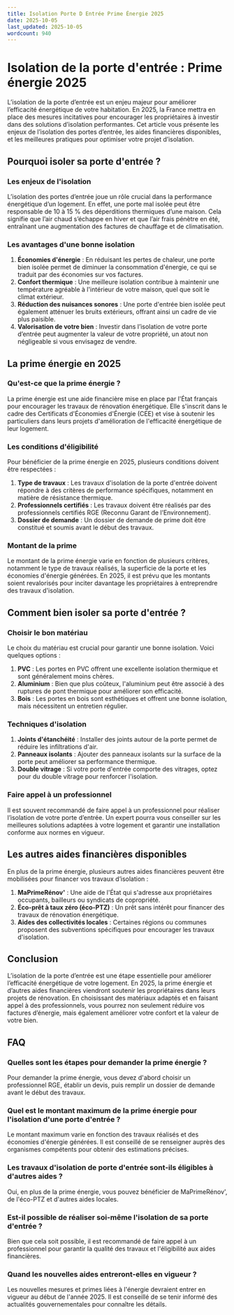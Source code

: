 ```yaml
---
title: Isolation Porte D Entrée Prime Énergie 2025
date: 2025-10-05
last_updated: 2025-10-05
wordcount: 940
---
```


# Isolation de la porte d'entrée : Prime énergie 2025

L’isolation de la porte d’entrée est un enjeu majeur pour améliorer l’efficacité énergétique de votre habitation. En 2025, la France mettra en place des mesures incitatives pour encourager les propriétaires à investir dans des solutions d’isolation performantes. Cet article vous présente les enjeux de l’isolation des portes d’entrée, les aides financières disponibles, et les meilleures pratiques pour optimiser votre projet d’isolation.

## Pourquoi isoler sa porte d'entrée ?

### Les enjeux de l'isolation

L’isolation des portes d’entrée joue un rôle crucial dans la performance énergétique d’un logement. En effet, une porte mal isolée peut être responsable de 10 à 15 % des déperditions thermiques d’une maison. Cela signifie que l’air chaud s’échappe en hiver et que l’air frais pénètre en été, entraînant une augmentation des factures de chauffage et de climatisation.

### Les avantages d'une bonne isolation

1. **Économies d'énergie** : En réduisant les pertes de chaleur, une porte bien isolée permet de diminuer la consommation d'énergie, ce qui se traduit par des économies sur vos factures.
2. **Confort thermique** : Une meilleure isolation contribue à maintenir une température agréable à l'intérieur de votre maison, quel que soit le climat extérieur.
3. **Réduction des nuisances sonores** : Une porte d'entrée bien isolée peut également atténuer les bruits extérieurs, offrant ainsi un cadre de vie plus paisible.
4. **Valorisation de votre bien** : Investir dans l’isolation de votre porte d’entrée peut augmenter la valeur de votre propriété, un atout non négligeable si vous envisagez de vendre.

## La prime énergie en 2025

### Qu'est-ce que la prime énergie ?

La prime énergie est une aide financière mise en place par l'État français pour encourager les travaux de rénovation énergétique. Elle s'inscrit dans le cadre des Certificats d'Économies d'Énergie (CEE) et vise à soutenir les particuliers dans leurs projets d'amélioration de l'efficacité énergétique de leur logement.

### Les conditions d'éligibilité

Pour bénéficier de la prime énergie en 2025, plusieurs conditions doivent être respectées :

1. **Type de travaux** : Les travaux d'isolation de la porte d'entrée doivent répondre à des critères de performance spécifiques, notamment en matière de résistance thermique.
2. **Professionnels certifiés** : Les travaux doivent être réalisés par des professionnels certifiés RGE (Reconnu Garant de l’Environnement).
3. **Dossier de demande** : Un dossier de demande de prime doit être constitué et soumis avant le début des travaux.

### Montant de la prime

Le montant de la prime énergie varie en fonction de plusieurs critères, notamment le type de travaux réalisés, la superficie de la porte et les économies d'énergie générées. En 2025, il est prévu que les montants soient revalorisés pour inciter davantage les propriétaires à entreprendre des travaux d'isolation.

## Comment bien isoler sa porte d'entrée ?

### Choisir le bon matériau

Le choix du matériau est crucial pour garantir une bonne isolation. Voici quelques options :

1. **PVC** : Les portes en PVC offrent une excellente isolation thermique et sont généralement moins chères.
2. **Aluminium** : Bien que plus coûteux, l'aluminium peut être associé à des ruptures de pont thermique pour améliorer son efficacité.
3. **Bois** : Les portes en bois sont esthétiques et offrent une bonne isolation, mais nécessitent un entretien régulier.

### Techniques d'isolation

1. **Joints d'étanchéité** : Installer des joints autour de la porte permet de réduire les infiltrations d'air.
2. **Panneaux isolants** : Ajouter des panneaux isolants sur la surface de la porte peut améliorer sa performance thermique.
3. **Double vitrage** : Si votre porte d'entrée comporte des vitrages, optez pour du double vitrage pour renforcer l'isolation.

### Faire appel à un professionnel

Il est souvent recommandé de faire appel à un professionnel pour réaliser l’isolation de votre porte d’entrée. Un expert pourra vous conseiller sur les meilleures solutions adaptées à votre logement et garantir une installation conforme aux normes en vigueur.

## Les autres aides financières disponibles

En plus de la prime énergie, plusieurs autres aides financières peuvent être mobilisées pour financer vos travaux d’isolation :

1. **MaPrimeRénov'** : Une aide de l'État qui s'adresse aux propriétaires occupants, bailleurs ou syndicats de copropriété.
2. **Éco-prêt à taux zéro (éco-PTZ)** : Un prêt sans intérêt pour financer des travaux de rénovation énergétique.
3. **Aides des collectivités locales** : Certaines régions ou communes proposent des subventions spécifiques pour encourager les travaux d'isolation.

## Conclusion

L’isolation de la porte d’entrée est une étape essentielle pour améliorer l’efficacité énergétique de votre logement. En 2025, la prime énergie et d’autres aides financières viendront soutenir les propriétaires dans leurs projets de rénovation. En choisissant des matériaux adaptés et en faisant appel à des professionnels, vous pourrez non seulement réduire vos factures d’énergie, mais également améliorer votre confort et la valeur de votre bien.

## FAQ

### Quelles sont les étapes pour demander la prime énergie ?

Pour demander la prime énergie, vous devez d'abord choisir un professionnel RGE, établir un devis, puis remplir un dossier de demande avant le début des travaux.

### Quel est le montant maximum de la prime énergie pour l'isolation d'une porte d'entrée ?

Le montant maximum varie en fonction des travaux réalisés et des économies d'énergie générées. Il est conseillé de se renseigner auprès des organismes compétents pour obtenir des estimations précises.

### Les travaux d'isolation de porte d'entrée sont-ils éligibles à d'autres aides ?

Oui, en plus de la prime énergie, vous pouvez bénéficier de MaPrimeRénov', de l'éco-PTZ et d'autres aides locales.

### Est-il possible de réaliser soi-même l'isolation de sa porte d'entrée ?

Bien que cela soit possible, il est recommandé de faire appel à un professionnel pour garantir la qualité des travaux et l'éligibilité aux aides financières.

### Quand les nouvelles aides entreront-elles en vigueur ?

Les nouvelles mesures et primes liées à l'énergie devraient entrer en vigueur au début de l'année 2025. Il est conseillé de se tenir informé des actualités gouvernementales pour connaître les détails.